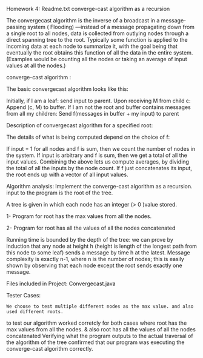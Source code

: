 Homework 4: Readme.txt
 converge-cast algorithm as a recursion

The convergecast algorithm is the inverse of a broadcast in a message-passing system ( Flooding)
—instead of a message propagating down from a single root to all nodes,
data is collected from outlying nodes through a direct spanning tree to the root. 
Typically some function is applied to the incoming data at each node to summarize it,
with the goal being that eventually the root obtains this function of all the data in the entire system. 
(Examples would be counting all the nodes or taking an average of input values at all the nodes.)


 converge-cast algorithm :

The basic convergecast algorithm looks like this:

Initially, if I am a leaf: send input to parent.
Upon receiving M from child c:
Append (c, M) to buffer.
If I am not the root and buffer contains messages from all my children:
Send f(messages in buffer + my input) to parent

Description of convergecast algorithm for a specified root:

The details of what is being computed depend on the choice of f:

If input = 1 for all nodes and f is sum, then we count the number of nodes in the system.
If input is arbitrary and f is sum, then we get a total of all the input values.
Combining the above lets us compute averages, by dividing the total of all the inputs by the node count.
If f just concatenates its input, the root ends up with a vector of all input values.

Algorithm analysis:
Implement the converge-cast algorithm as a recursion. input to the program is the root of the tree. 

A tree is given in which each node has an integer (> 0 )value stored. 

1- Program for root has the max values from all the nodes. 

2- Program for root has all the values of all the nodes concatenated 

Running time is bounded by the depth of the tree: we can prove by induction that any node at height h (height is length of the longest path from this node to some leaf) sends a message by time h at the latest. Message complexity is exactly n-1, where n is the number of nodes; this is easily shown by observing that each node except the root sends exactly one message.


Files included in Project:
Convergecast.java

	
		
Tester Cases: 

	We choose to test multiple different nodes as the max value. and also used different roots.
to test our algorithm worked corretcly for both cases where root has the max values from all the nodes. 
& also root has all the values of all the nodes concatenated 
 Verifying what the program outputs to the actual traversal of the algorithm of the tree confirmed that our program was executing the converge-cast algorithm correctly.  
	

